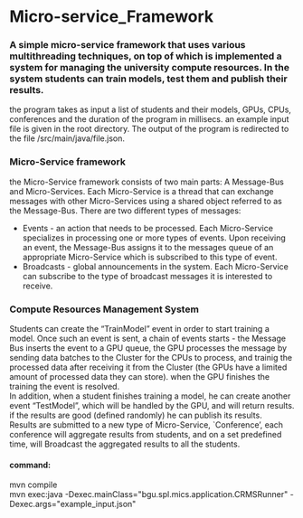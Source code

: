 # Micro-service_Framework
### A simple micro-service framework that uses various multithreading techniques, on top of which is implemented a system for managing the university compute resources. In the system students can train models, test them and publish their results.
  
the program takes as input a list of students and their models, GPUs, CPUs, conferences and the duration of the program in millisecs. an example input file is given in the root directory.
The output of the program is redirected to the file /src/main/java/file.json.
  
### Micro-Service framework
the Micro-Service framework consists of two main parts: A Message-Bus and Micro-Services. Each Micro-Service is a
thread that can exchange messages with other Micro-Services using a shared object
referred to as the Message-Bus. There are two different types of messages: 
- Events - an action that needs to be processed. Each Micro-Service specializes in processing one or more types of events.
Upon receiving an event, the Message-Bus assigns it to the messages queue of an appropriate Micro-Service which is subscribed to this type of
event.
- Broadcasts - global announcements in the system. Each Micro-Service can subscribe to the type of broadcast messages it is interested to receive.

### Compute Resources Management System  
Students can create the “TrainModel” event in order to start training a model. 
Once such an event is sent, a chain of events starts - the Message Bus inserts the event to a GPU queue, the GPU processes the message by sending data batches to 
the Cluster for the CPUs to process, and trainig the processed data after receiving it from the Cluster (the GPUs have a limited amount of processed data they can store).
when the GPU finishes the training the event is resolved.  
In addition, when a student finishes training a model, he can create another event
“TestModel”, which will be handled by the GPU, and will return results.
if the results are good (defined randomly) he can publish its results.  
Results are submitted to a new type of Micro-Service, `Conference’, each conference will
aggregate results from students, and on a set predefined time, will Broadcast the
aggregated results to all the students.

#### command:
mvn compile  
mvn exec:java -Dexec.mainClass="bgu.spl.mics.application.CRMSRunner" -Dexec.args="example_input.json"

